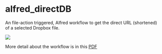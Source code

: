 # alfred_directDB
An file-action triggered, Alfred workflow to get the direct URL (shortened) of a selected Dropbox file. 

![](https://github.com/woodwerk/alfred_directDB/blob/master/alfred_directDB.jpg?raw=true)

More detail about the workflow is in this [PDF](https://github.com/woodwerk/alfred_directDB/blob/master/alfred_directDB.pdf)
